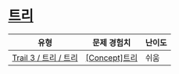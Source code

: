 # [트리](https://https://en.codetree.ai/trails/complete/curated-cards/intro-tree-introduction)

|유형|문제 경험치|난이도|
|---|---|---|
|[Trail 3 / 트리 / 트리](https://https://en.codetree.ai/trail-info/novice-high/)|[[Concept]트리](https://https://en.codetree.ai/trails/complete/curated-cards/intro-tree-introduction/)|쉬움|

